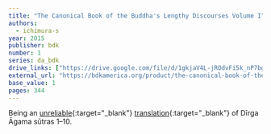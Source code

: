 ```yaml
---
title: "The Canonical Book of the Buddha's Lengthy Discourses Volume I"
authors:
  - ichimura-s
year: 2015
publisher: bdk
number: 1
series: da_bdk
drive_links: ["https://drive.google.com/file/d/1gkjaV4L-jROdvFi5k_nP7bgsuKI0VBt3/view?usp=drivesdk"]
external_url: "https://bdkamerica.org/product/the-canonical-book-of-the-buddhas-lengthy-discourses-vol-i/"
base_value: 1
pages: 344
---
```


Being an [unreliable](https://discourse.suttacentral.net/uploads/short-url/alyBBtkewA1MQBlpFvzPyBWIQYe.pdf){:target="_blank"} [translation](https://agamaresearch.dila.edu.tw/a-new-english-translation-of-the-dirgha-agama-taisho-){:target="_blank"} of Dīrga Āgama sūtras 1–10.
